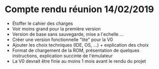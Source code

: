 # Compte rendu réunion 14/02/2019

* Étoffer le cahier des charges
* Voir moins grand pour la première version
* Version de base sans sauvegarde, mise a l'echelle ...
* Créer une version fonctionnelle "lite" pour la V0
* Ajouter les choix techniques (IDE, OS, ...) + explication des choix
* Format de chargement de la ROM, présentation de quelques instructions, explication succinte de l'émulateur
* La V0 devrait être finie au moins 1 mois avant le rendu du projet
